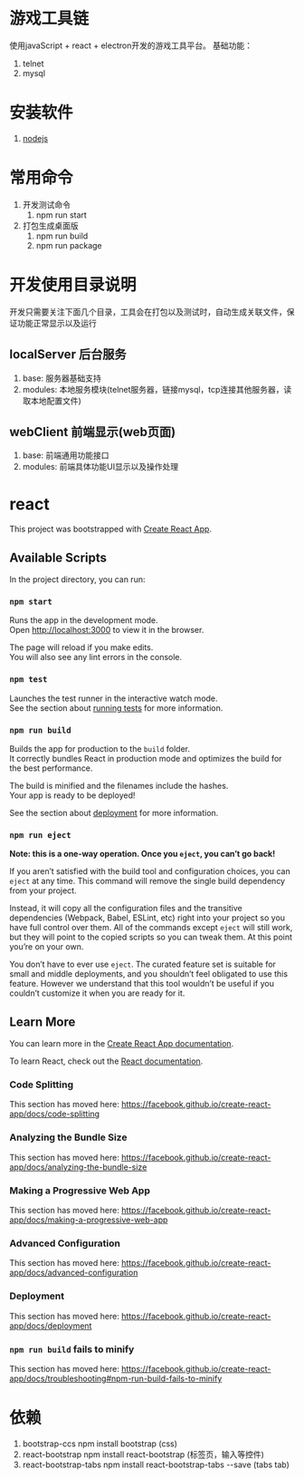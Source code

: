 # 游戏工具链
使用javaScript + react + electron开发的游戏工具平台。 
基础功能：
1. telnet
2. mysql

# 安装软件
1. [nodejs](\\192.168.1.249\诺亚内\程序部\sy沙鹰\软件\node-v12.11.0-x64.msi)

# 常用命令
1. 开发测试命令
   1. npm run start
2. 打包生成桌面版
   1. npm run build
   2. npm run package

# 开发使用目录说明
开发只需要关注下面几个目录，工具会在打包以及测试时，自动生成关联文件，保证功能正常显示以及运行
##  localServer 后台服务
   1. base: 服务器基础支持 
   2. modules: 本地服务模块(telnet服务器，链接mysql，tcp连接其他服务器，读取本地配置文件)

## webClient 前端显示(web页面)
   1. base: 前端通用功能接口
   2. modules: 前端具体功能UI显示以及操作处理


# react
This project was bootstrapped with [Create React App](https://github.com/facebook/create-react-app).

## Available Scripts

In the project directory, you can run:

### `npm start`

Runs the app in the development mode.<br>
Open [http://localhost:3000](http://localhost:3000) to view it in the browser.

The page will reload if you make edits.<br>
You will also see any lint errors in the console.

### `npm test`

Launches the test runner in the interactive watch mode.<br>
See the section about [running tests](https://facebook.github.io/create-react-app/docs/running-tests) for more information.

### `npm run build`

Builds the app for production to the `build` folder.<br>
It correctly bundles React in production mode and optimizes the build for the best performance.

The build is minified and the filenames include the hashes.<br>
Your app is ready to be deployed!

See the section about [deployment](https://facebook.github.io/create-react-app/docs/deployment) for more information.

### `npm run eject`

**Note: this is a one-way operation. Once you `eject`, you can’t go back!**

If you aren’t satisfied with the build tool and configuration choices, you can `eject` at any time. This command will remove the single build dependency from your project.

Instead, it will copy all the configuration files and the transitive dependencies (Webpack, Babel, ESLint, etc) right into your project so you have full control over them. All of the commands except `eject` will still work, but they will point to the copied scripts so you can tweak them. At this point you’re on your own.

You don’t have to ever use `eject`. The curated feature set is suitable for small and middle deployments, and you shouldn’t feel obligated to use this feature. However we understand that this tool wouldn’t be useful if you couldn’t customize it when you are ready for it.

## Learn More

You can learn more in the [Create React App documentation](https://facebook.github.io/create-react-app/docs/getting-started).

To learn React, check out the [React documentation](https://reactjs.org/).

### Code Splitting

This section has moved here: https://facebook.github.io/create-react-app/docs/code-splitting

### Analyzing the Bundle Size

This section has moved here: https://facebook.github.io/create-react-app/docs/analyzing-the-bundle-size

### Making a Progressive Web App

This section has moved here: https://facebook.github.io/create-react-app/docs/making-a-progressive-web-app

### Advanced Configuration

This section has moved here: https://facebook.github.io/create-react-app/docs/advanced-configuration

### Deployment

This section has moved here: https://facebook.github.io/create-react-app/docs/deployment

### `npm run build` fails to minify

This section has moved here: https://facebook.github.io/create-react-app/docs/troubleshooting#npm-run-build-fails-to-minify


# 依赖
1. bootstrap-ccs npm install bootstrap (css)
2. react-bootstrap npm install react-bootstrap (标签页，输入等控件)
3. react-bootstrap-tabs  npm install react-bootstrap-tabs --save (tabs tab)
